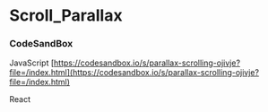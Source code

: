 # Scroll_Parallax

### CodeSandBox

JavaScript [https://codesandbox.io/s/parallax-scrolling-ojivje?file=/index.html](https://codesandbox.io/s/parallax-scrolling-ojivje?file=/index.html)

React []()
